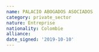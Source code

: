 ```yaml
---
name: PALACIO ABOGADOS ASOCIADOS
category: private_sector
nature: Entreprise
nationality: Colombie
alliance: 
date_signed: '2019-10-10'
---
```

    